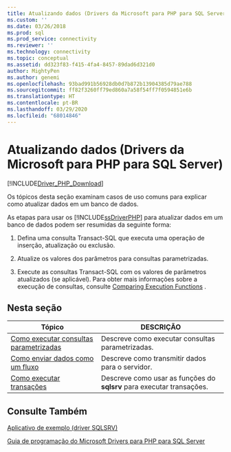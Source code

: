 ```yaml
---
title: Atualizando dados (Drivers da Microsoft para PHP para SQL Server) | Microsoft Docs
ms.custom: ''
ms.date: 03/26/2018
ms.prod: sql
ms.prod_service: connectivity
ms.reviewer: ''
ms.technology: connectivity
ms.topic: conceptual
ms.assetid: dd323f83-f415-4fa4-8457-89dad6d321d0
author: MightyPen
ms.author: genemi
ms.openlocfilehash: 93bad991b56928db0d7b872b13904385d79ae788
ms.sourcegitcommit: ff82f3260ff79ed860a7a58f54ff7f0594851e6b
ms.translationtype: HT
ms.contentlocale: pt-BR
ms.lasthandoff: 03/29/2020
ms.locfileid: "68014846"
---
```

# <a name="updating-data-microsoft-drivers-for-php-for-sql-server"></a>Atualizando dados (Drivers da Microsoft para PHP para SQL Server)
[!INCLUDE[Driver_PHP_Download](../../includes/driver_php_download.md)]

Os tópicos desta seção examinam casos de uso comuns para explicar como atualizar dados em um banco de dados.  
  
As etapas para usar os [!INCLUDE[ssDriverPHP](../../includes/ssdriverphp_md.md)] para atualizar dados em um banco de dados podem ser resumidas da seguinte forma:  
  
1.  Defina uma consulta Transact-SQL que executa uma operação de inserção, atualização ou exclusão.  
  
2.  Atualize os valores dos parâmetros para consultas parametrizadas.  
  
3.  Execute as consultas Transact-SQL com os valores de parâmetros atualizados (se aplicável). Para obter mais informações sobre a execução de consultas, consulte [Comparing Execution Functions](../../connect/php/comparing-execution-functions.md) .  
  
## <a name="in-this-section"></a>Nesta seção  
  
|Tópico|DESCRIÇÃO|  
|---------|---------------|  
|[Como executar consultas parametrizadas](../../connect/php/how-to-perform-parameterized-queries.md)|Descreve como executar consultas parametrizadas.|  
|[Como enviar dados como um fluxo](../../connect/php/how-to-send-data-as-a-stream.md)|Descreve como transmitir dados para o servidor.|  
|[Como executar transações](../../connect/php/how-to-perform-transactions.md)|Descreve como usar as funções do **sqlsrv** para executar transações.|  
  
## <a name="see-also"></a>Consulte Também  
[Aplicativo de exemplo &#40;driver SQLSRV&#41;](../../connect/php/example-application-sqlsrv-driver.md)

[Guia de programação do Microsoft Drivers para PHP para SQL Server](../../connect/php/programming-guide-for-php-sql-driver.md)
  
